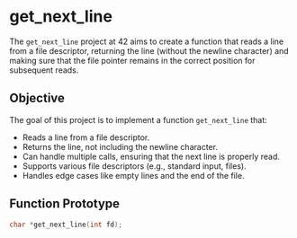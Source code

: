 # get_next_line

The `get_next_line` project at 42 aims to create a function that reads a line from a file descriptor, returning the line (without the newline character) and making sure that the file pointer remains in the correct position for subsequent reads.

## Objective

The goal of this project is to implement a function `get_next_line` that:

- Reads a line from a file descriptor.
- Returns the line, not including the newline character.
- Can handle multiple calls, ensuring that the next line is properly read.
- Supports various file descriptors (e.g., standard input, files).
- Handles edge cases like empty lines and the end of the file.

## Function Prototype

```c
char *get_next_line(int fd);

